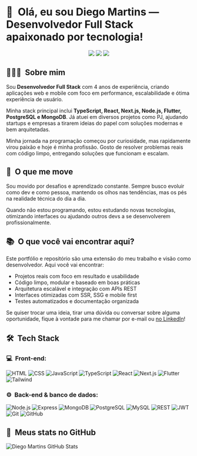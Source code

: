 <h1>👋 &nbsp;Olá, eu sou Diego Martins — Desenvolvedor Full Stack apaixonado por tecnologia!</h1>

<p align="center">
  <a href="https://www.linkedin.com/in/diego-martins7/"><img src="https://img.shields.io/badge/-Meu%20LinkedIn-0077B5?style=flat-square&logo=linkedin&logoColor=white"/></a>
<!--  <a href="https://instagram.com/seu-instagram"><img src="https://img.shields.io/badge/-Instagram%20Profissional-E4405F?style=flat-square&logo=Instagram&logoColor=white"/></a> -->
  <a href="mailto:joaodiegom21@gmail.com"><img src="https://img.shields.io/badge/-joaodiegom21@gmail.com-D14836?style=flat-square&logo=Gmail&logoColor=white"/></a>
  <a href="https://diego-martins.vercel.app"><img src="https://img.shields.io/badge/-Meu%20Portfólio-000000?style=flat-square&logo=vercel&logoColor=white"/></a>
</p>

<h2> 👨🏻‍💻 &nbsp;Sobre mim</h2>

Sou **Desenvolvedor Full Stack** com 4 anos de experiência, criando aplicações web e mobile com foco em performance, escalabilidade e ótima experiência de usuário.

Minha stack principal inclui **TypeScript, React, Next.js, Node.js, Flutter, PostgreSQL e MongoDB**. Já atuei em diversos projetos como PJ, ajudando startups e empresas a tirarem ideias do papel com soluções modernas e bem arquitetadas.

Minha jornada na programação começou por curiosidade, mas rapidamente virou paixão e hoje é minha profissão. Gosto de resolver problemas reais com código limpo, entregando soluções que funcionam e escalam.

<h2> 🎯 &nbsp;O que me move</h2>

Sou movido por desafios e aprendizado constante. Sempre busco evoluir como dev e como pessoa, mantendo os olhos nas tendências, mas os pés na realidade técnica do dia a dia.

Quando não estou programando, estou estudando novas tecnologias, otimizando interfaces ou ajudando outros devs a se desenvolverem profissionalmente.

<h2>📚 &nbsp;O que você vai encontrar aqui?</h2>

Este portfólio e repositório são uma extensão do meu trabalho e visão como desenvolvedor. Aqui você vai encontrar:

- Projetos reais com foco em resultado e usabilidade  
- Código limpo, modular e baseado em boas práticas  
- Arquitetura escalável e integração com APIs REST  
- Interfaces otimizadas com SSR, SSG e mobile first  
- Testes automatizados e documentação organizada  

Se quiser trocar uma ideia, tirar uma dúvida ou conversar sobre alguma oportunidade, fique à vontade para me chamar por e-mail ou <a href="https://www.linkedin.com/in/diego-martins7/">no LinkedIn</a>!

<h2> 🛠 &nbsp;Tech Stack</h2>

<h3>💻 &nbsp;Front-end:</h3>

![HTML](https://img.shields.io/badge/-HTML-333333?style=flat&logo=HTML5)
![CSS](https://img.shields.io/badge/-CSS-333333?style=flat&logo=CSS3&logoColor=1572B6)
![JavaScript](https://img.shields.io/badge/-JavaScript-333333?style=flat&logo=javascript)
![TypeScript](https://img.shields.io/badge/-TypeScript-333333?style=flat&logo=typescript&logoColor=2D79C7)
![React](https://img.shields.io/badge/-React-333333?style=flat&logo=react)
![Next.js](https://img.shields.io/badge/-Next.js-333333?style=flat&logo=next.js)
![Flutter](https://img.shields.io/badge/-Flutter-333333?style=flat&logo=flutter)
![Tailwind](https://img.shields.io/badge/-Tailwind-333333?style=flat&logo=tailwind-css)

<h3>⚙️ &nbsp;Back-end & banco de dados:</h3>

![Node.js](https://img.shields.io/badge/-Node.js-333333?style=flat&logo=node.js)
![Express](https://img.shields.io/badge/-Express-333333?style=flat&logo=express)
![MongoDB](https://img.shields.io/badge/-MongoDB-333333?style=flat&logo=mongodb)
![PostgreSQL](https://img.shields.io/badge/-PostgreSQL-333333?style=flat&logo=postgresql)
![MySQL](https://img.shields.io/badge/-MySQL-333333?style=flat&logo=mysql)
![REST](https://img.shields.io/badge/-REST%20API-333333?style=flat&logo=api)
![JWT](https://img.shields.io/badge/-JWT-333333?style=flat&logo=json-web-tokens)
![Git](https://img.shields.io/badge/-Git-333333?style=flat&logo=git)
![GitHub](https://img.shields.io/badge/-GitHub-333333?style=flat&logo=github)

<h2>🚀 &nbsp;Meus stats no GitHub</h2>

![Diego Martins GitHub Stats](https://github-readme-stats.vercel.app/api?username=DGTJS&show_icons=true&theme=radical)
